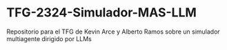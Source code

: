 # TFG-2324-Simulador-MAS-LLM
Repositorio para el TFG de Kevin Arce y Alberto Ramos sobre un simulador multiagente dirigido por LLMs
